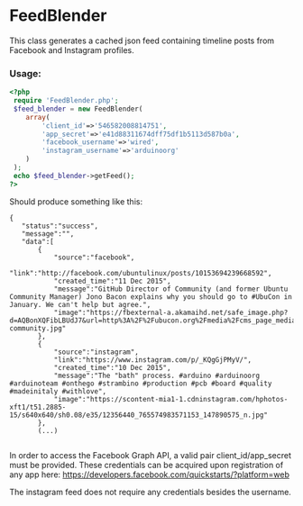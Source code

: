 # FeedBlender
This class generates a cached json feed containing timeline posts from Facebook and Instagram profiles.


### Usage:

```php
<?php
 require 'FeedBlender.php';
 $feed_blender = new FeedBlender(
    array(
        'client_id'=>'546582008814751',
        'app_secret'=>'e41d88311674dff75df1b5113d587b0a',
        'facebook_username'=>'wired',
        'instagram_username'=>'arduinoorg'
    )
 );
 echo $feed_blender->getFeed();
?>
```


Should produce something like this:
 ```
{
    "status":"success",
    "message":"",
    "data":[
        {
            "source":"facebook",
            "link":"http://facebook.com/ubuntulinux/posts/10153694239668592",
            "created_time":"11 Dec 2015",
            "message":"GitHub Director of Community (and former Ubuntu Community Manager) Jono Bacon explains why you should go to #UbuCon in January. We can't help but agree.",
            "image":"https://fbexternal-a.akamaihd.net/safe_image.php?d=AQBonXQFibLBUdJ7&url=http%3A%2F%2Fubucon.org%2Fmedia%2Fcms_page_media%2F1%2Fubucon-community.jpg"
        },
        {
            "source":"instagram",
            "link":"https://www.instagram.com/p/_KQgGjPMyV/",
            "created_time":"10 Dec 2015",
            "message":"The "bath" process. #arduino #arduinoorg #arduinoteam #onthego #strambino #production #pcb #board #quality #madeinitaly #withlove",
            "image":"https://scontent-mia1-1.cdninstagram.com/hphotos-xft1/t51.2885-15/s640x640/sh0.08/e35/12356440_765574983571153_147890575_n.jpg"
        },
        (...)
        
```



In order to access the Facebook Graph API, a valid pair client_id/app_secret must be provided.
These credentials can be acquired upon registration of any app here:
https://developers.facebook.com/quickstarts/?platform=web

The instagram feed does not require any credentials besides the username.
